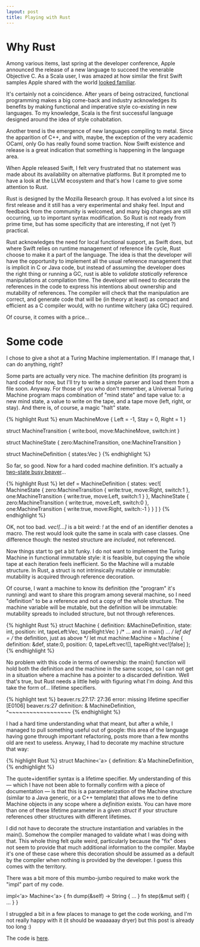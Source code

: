 ```yaml
---
layout: post
title: Playing with Rust
---
```


Why Rust
========

Among various items, last spring at the developer conference, Apple announced the 
release of a new language to succeed the venerable Objective C. As a Scala user, I was
amazed at how similar the first Swift samples Apple shared with the world
[looked familiar](https://leverich.github.io/swiftislikescala/).

It's certainly not a coincidence. After years of being ostracized, functional programming
makes a big come-back and industry acknowledges its benefits by making functional and imperative
style co-existing in new languages. To my knowledge, Scala is the first successful language
designed around the idea of style cohabitation.

Another trend is the emergence of new languages compiling to metal. Since the apparition
of C++, and with, maybe, the exception of the very academic OCaml, only Go has really 
found some traction. Now Swift existence and release is a great indication that something
is happening in the language area.

When Apple released Swift, I felt very frustrated that no statement was made about its
availability on alternative platforms. But it prompted me to have a look at the LLVM
ecosystem and that's how I came to give some attention to Rust.

Rust is designed by the Mozilla Research group. It has evolved a lot since its first
release and it still has a very experimental and shaky feel. Input and feedback from the
community is welcomed, and many big changes are still occurring, up to important syntax
modification. So Rust is not ready from prime time, but has some specificity that are
interesting, if not (yet ?) practical.

Rust acknowledges the need for local functional support, as Swift does, but where Swift
relies on runtime management of reference life cycle, Rust choose to make it a part of the
language. The idea is that the developer will have the opportunity to implement all the
usual reference management that is implicit in C or Java code, but instead of assuming
the developer does the right thing or running a GC, rust is able to 
*validate statically* reference manipulations at compilation time. The developer will need
to decorate the references in the code to express his intentions about ownership and
mutability of references. The compiler will check that the manipulation are correct, and
generate code that will be (in theory at least) as compact and efficient as a C compiler
would, with no runtime witchery (aka GC) required.

Of course, it comes with a price...

Some code
=========

I chose to give a shot at a Turing Machine implementation. If I manage that, I can do
anything, right?

Some parts are actually very nice. The machine definition (its program) is hard coded
for now, but I'll try to write a simple parser and load them from a file soon. Anyway.
For those of you who don't remember, a Universal Turing Machine program maps combination
of "mind state" and tape value to: a new mind state, a value to write on the tape, and
a tape move (left, right, or stay). And there is, of course, a magic "halt" state.

{% highlight Rust %}
enum MachineMove {
    Left = -1,
    Stay = 0,
    Right = 1
}

struct MachineTransition {
    write:bool,
    move:MachineMove,
    switch:int
}

struct MachineState {
    zero:MachineTransition,
    one:MachineTransition
}

struct MachineDefinition {
    states:Vec<MachineState>
}
{% endhighlight %}

So far, so good. Now for a hard coded machine definition. It's actually a
[two-state busy beaver](http://en.wikipedia.org/wiki/Busy_beaver#Examples)...

{% highlight Rust %}
    let def = MachineDefinition {
        states: vec![
            MachineState {
                zero:MachineTransition {
                    write:true, move:Right, switch:1 },
                one:MachineTransition {
                    write:true, move:Left, switch:1 }
            },
            MachineState {
                zero:MachineTransition { 
                    write:true, move:Left, switch:0 },
                one:MachineTransition { 
                    write:true, move:Right, switch:-1 }
            }
    ] }
{% endhighlight %}

OK, not too bad. *vec![...]* is a bit weird: *!* at the end of an identifier denotes
a macro. The rest would look quite the same in scala with case classes. One difference
though: the nested structure are *included*, not referenced.

Now things start to get a bit funky. I do not want to implement the Turing Machine in
functional immutable style: it is feasible, but copying the whole tape at each iteration
feels inefficient. So the Machine will a mutable structure. In Rust, a struct is not
intrinsically mutable or immutable: mutability is acquired through reference decoration.

Of course, I want a machine to know its definition (the "program" it's running) and
want to share this program among several machine, so I need "definition" to be a
reference and not a copy of the whole structure. The machine variable will be mutable,
but the definition will be immutable: mutability spreads to included structure, but not
through references.

{% highlight Rust %}
struct Machine {
    definition: &MachineDefinition,
    state: int,
    position: int,
    tapeLeft:Vec<bool>,
    tapeRight:Vec<bool>
}
/* ... and in main() ... */
    lef def = /* the definition, just as above */
    let mut machine:Machine = Machine { definition: &def, state:0,
            position: 0, tapeLeft:vec![], tapeRight:vec![false] };
{% endhighlight %}

No problem with this code in terms of ownership: the main() function will hold both
the definition and the machine in the same scope, so I can not get in a situation where
a machine has a pointer to a discarded definition. Well that's true, but Rust needs a little
help with figuring what I'm doing. And this take the form of... lifetime specifiers.

{% highlight text %}
beaver.rs:27:17: 27:36 error: missing lifetime specifier [E0106]
beaver.rs:27     definition: & MachineDefinition,
                             ^~~~~~~~~~~~~~~~~~~
{% endhighlight %}

I had a hard time understanding what that meant, but after a while, I managed to pull something
useful out of google: this area of the language having gone through important refactoring,
posts more than a few months old are next to useless. Anyway, I had to decorate my machine
structure that way:

{% highlight Rust %}
struct Machine<'a> {
    definition: &'a MachineDefinition,
{% endhighlight %}

The quote+identifier syntax is a lifetime specifier. My understanding of this — which I have not
been able to formally confirm with a piece of documentation — is that this is a parameterization
of the Machine structure (similar to a Java generic, or a C++ template) that allows me to define
Machine objects in any scope where a *definition* exists. You can have more than one of these
lifetime parameter in a given *struct* if your structure references other structures with different
lifetimes.

I did not have to decorate the structure instantiation and variables in the main(). Somehow the
compiler managed to validate what I was doing with that. This whole thing felt quite weird,
particularly because the "fix" does not seem to provide that much additional information to
the compiler. Maybe it's one of these case where this decoration should be assumed as a default
by the compiler when nothing is provided by the developer. I guess this comes with the territory.

There was a bit more of this mumbo-jumbo required to make work the "impl" part of my code.

impl<'a> Machine<'a> {
    fn dump(&self) -> String {
        ...
    }
    fn step(&mut self) {
        ...
    }
}

I struggled a bit in a few places to manage to get the code working, and I'm not really happy with
it (it should be waaaaaay dryer) but this post is already too long :)

The code is [here](https://github.com/kali/rust-sandbox/blob/5d1be995d5194f3b6d2bdb0da70933defd2720f0/busy-beaver/beaver.rs).
